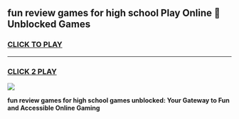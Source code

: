 
## fun review games for high school Play Online 👋 Unblocked Games
<h3>
<a href="https://news.freeplayer.one?title=fun_review_games_for_high_school&ref=17GH">CLICK TO PLAY</a></h3>
<hr>

<h3>
<a href="https://news.freeplayer.one?title=fun_review_games_for_high_school&ref=17GH">CLICK 2 PLAY</a>
  
</h3>

<a href="https://news.freeplayer.one?title=fun_review_games_for_high_school&ref=17GH/"><img src="https://clearcache.store/games.png"></a>


**fun review games for high school games unblocked: Your Gateway to Fun and Accessible Online Gaming**
